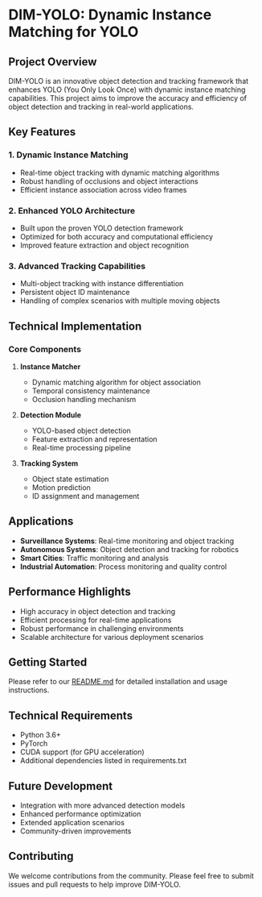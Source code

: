 # DIM-YOLO: Dynamic Instance Matching for YOLO

## Project Overview
DIM-YOLO is an innovative object detection and tracking framework that enhances YOLO (You Only Look Once) with dynamic instance matching capabilities. This project aims to improve the accuracy and efficiency of object detection and tracking in real-world applications.

## Key Features

### 1. Dynamic Instance Matching
- Real-time object tracking with dynamic matching algorithms
- Robust handling of occlusions and object interactions
- Efficient instance association across video frames

### 2. Enhanced YOLO Architecture
- Built upon the proven YOLO detection framework
- Optimized for both accuracy and computational efficiency
- Improved feature extraction and object recognition

### 3. Advanced Tracking Capabilities
- Multi-object tracking with instance differentiation
- Persistent object ID maintenance
- Handling of complex scenarios with multiple moving objects

## Technical Implementation

### Core Components
1. **Instance Matcher**
   - Dynamic matching algorithm for object association
   - Temporal consistency maintenance
   - Occlusion handling mechanism

2. **Detection Module**
   - YOLO-based object detection
   - Feature extraction and representation
   - Real-time processing pipeline

3. **Tracking System**
   - Object state estimation
   - Motion prediction
   - ID assignment and management

## Applications

- **Surveillance Systems**: Real-time monitoring and object tracking
- **Autonomous Systems**: Object detection and tracking for robotics
- **Smart Cities**: Traffic monitoring and analysis
- **Industrial Automation**: Process monitoring and quality control

## Performance Highlights

- High accuracy in object detection and tracking
- Efficient processing for real-time applications
- Robust performance in challenging environments
- Scalable architecture for various deployment scenarios

## Getting Started

Please refer to our [README.md](README.md) for detailed installation and usage instructions.

## Technical Requirements

- Python 3.6+
- PyTorch
- CUDA support (for GPU acceleration)
- Additional dependencies listed in requirements.txt

## Future Development

- Integration with more advanced detection models
- Enhanced performance optimization
- Extended application scenarios
- Community-driven improvements

## Contributing

We welcome contributions from the community. Please feel free to submit issues and pull requests to help improve DIM-YOLO.
